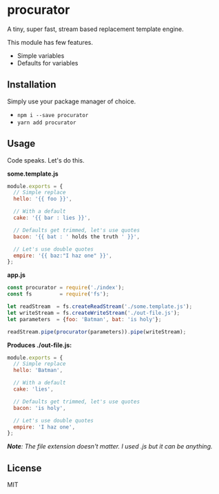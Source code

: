 # procurator
A tiny, super fast, stream based replacement template engine.

This module has few features.

* Simple variables
* Defaults for variables

## Installation
Simply use your package manager of choice.

* `npm i --save procurator`
* `yarn add procurator`

## Usage
Code speaks. Let's do this.

**some.template.js**

```js
module.exports = {
  // Simple replace
  hello: '{{ foo }}',

  // With a default
  cake: '{{ bar : lies }}',

  // Defaults get trimmed, let's use quotes
  bacon: '{{ bat : ' holds the truth ' }}',

  // Let's use double quotes
  empire: '{{ baz:"I haz one" }}',
};
```

**app.js**

```js
const procurator = require('./index');
const fs         = require('fs');

let readStream  = fs.createReadStream('./some.template.js');
let writeStream = fs.createWriteStream('./out-file.js');
let parameters  = {foo: 'Batman', bat: 'is holy'};

readStream.pipe(procurator(parameters)).pipe(writeStream);
```

**Produces ./out-file.js:**

```js
module.exports = {
  // Simple replace
  hello: 'Batman',

  // With a default
  cake: 'lies',

  // Defaults get trimmed, let's use quotes
  bacon: 'is holy',

  // Let's use double quotes
  empire: 'I haz one',
};
```

_**Note**: The file extension doesn't matter. I used .js but it can be anything._

## License
MIT